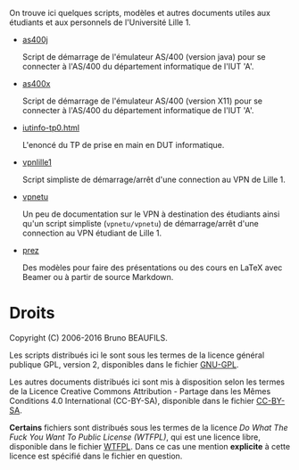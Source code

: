 On trouve ici quelques scripts, modèles et autres documents utiles aux
étudiants et aux personnels de l'Université Lille 1.

 - [as400j](as400j)

   Script de démarrage de l'émulateur AS/400 (version java) pour se connecter
   à l'AS/400 du département informatique de l'IUT 'A'.

 - [as400x](as400x)

   Script de démarrage de l'émulateur AS/400 (version X11) pour se connecter à
   l'AS/400 du département informatique de l'IUT 'A'.

 - [iutinfo-tp0.html](iutinfo-tp0.html)
 
   L'enoncé du TP de prise en main en DUT informatique.

 - [vpnlille1](vpnlille1)

   Script simpliste de démarrage/arrêt d'une connection au VPN de Lille 1.

 - [vpnetu](vpnetu)

   Un peu de documentation sur le VPN à destination des étudiants ainsi qu'un
   script simpliste (`vpnetu/vpnetu`) de démarrage/arrêt d'une connection au
   VPN étudiant de Lille 1.

 - [prez](prez)

   Des modèles pour faire des présentations ou des cours en LaTeX avec Beamer
   ou à partir de source Markdown.

# Droits

Copyright (C) 2006-2016 Bruno BEAUFILS.

Les scripts distribués ici le sont sous les termes de la licence général
publique GPL, version 2, disponibles dans le fichier [GNU-GPL](GNU-GPL).

Les autres documents distribués ici sont mis à disposition selon les termes de
la Licence Creative Commons Attribution - Partage dans les Mêmes
Conditions 4.0 International (CC-BY-SA), disponible dans le fichier
[CC-BY-SA](CC-BY-SA).

**Certains** fichiers sont distribués sous les termes de la licence *Do What
The Fuck You Want To Public License (WTFPL)*, qui est une licence libre,
disponible dans le fichier [WTFPL](WTFPL). Dans ce cas une mention
**explicite** à cette licence est spécifié dans le fichier en question.
